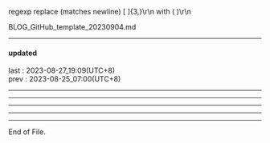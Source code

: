   
regexp replace (matches newline)  [ ]{3,}\r\n  with  (  )\r\n  
  
BLOG_GitHub_template_20230904.md  
  
  
    
  
----------------------------------------  
  
#### updated  
last : 2023-08-27_19:09(UTC+8)  
prev : 2023-08-25_07:00(UTC+8)  
  
----------------------------------------  
  
  
  
----------------------------------------  
  
  
  
----------------------------------------  
  
  
  
----------------------------------------  
  
  
  
----------------------------------------  
End of File.  
